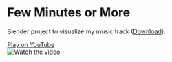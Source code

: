 # Few Minutes or More
Blender project to visualize my music track ([Download](https://github.com/meleshin/3d-animations-in-blender/raw/main/2022-02-18%20Few%20Minutes%20or%20More/Roman%20Meleshin%20-%20Few%20Minutes%20or%20More.blend)).

[Play on YouTube<br>![Watch the video](https://img.youtube.com/vi/8PPu4MfdnnU/hqdefault.jpg)](https://www.youtube.com/watch?v=8PPu4MfdnnU "Video")


